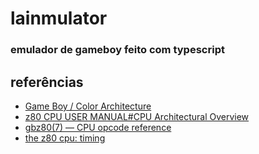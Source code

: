 # lainmulator

### emulador de gameboy feito com typescript

## referências

- [Game Boy / Color Architecture](https://www.copetti.org/writings/consoles/game-boy/)
- [z80 CPU USER MANUAL#CPU Architectural Overview](https://www.zilog.com/docs/z80/um0080.pdf#G5.1130258)
- [gbz80(7) — CPU opcode reference](https://rgbds.gbdev.io/docs/v0.9.1/gbz80.7)
- [the z80 cpu: timing](http://www.piclist.com/techref/mem/dram/slide4.html)
